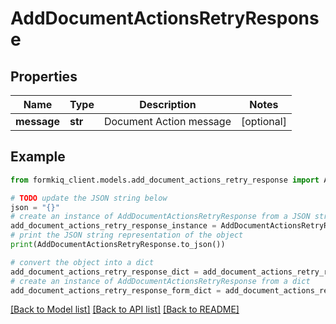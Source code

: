 # AddDocumentActionsRetryResponse


## Properties

Name | Type | Description | Notes
------------ | ------------- | ------------- | -------------
**message** | **str** | Document Action message | [optional] 

## Example

```python
from formkiq_client.models.add_document_actions_retry_response import AddDocumentActionsRetryResponse

# TODO update the JSON string below
json = "{}"
# create an instance of AddDocumentActionsRetryResponse from a JSON string
add_document_actions_retry_response_instance = AddDocumentActionsRetryResponse.from_json(json)
# print the JSON string representation of the object
print(AddDocumentActionsRetryResponse.to_json())

# convert the object into a dict
add_document_actions_retry_response_dict = add_document_actions_retry_response_instance.to_dict()
# create an instance of AddDocumentActionsRetryResponse from a dict
add_document_actions_retry_response_form_dict = add_document_actions_retry_response.from_dict(add_document_actions_retry_response_dict)
```
[[Back to Model list]](../README.md#documentation-for-models) [[Back to API list]](../README.md#documentation-for-api-endpoints) [[Back to README]](../README.md)


